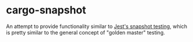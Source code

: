 # cargo-snapshot

An attempt to provide functionality similar to [Jest's snapshot testing](https://facebook.github.io/jest/docs/snapshot-testing.html), which is pretty similar to the general concept of "golden master" testing.
